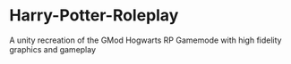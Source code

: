 # Harry-Potter-Roleplay
A unity recreation of the GMod Hogwarts RP Gamemode with high fidelity graphics and gameplay
